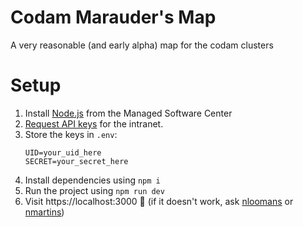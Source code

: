 # Codam Marauder's Map

A very reasonable (and early alpha) map for the codam clusters

# Setup

1. Install [Node.js] from the Managed Software Center
2. [Request API keys] for the intranet.
3. Store the keys in `.env`:
   ```
   UID=your_uid_here
   SECRET=your_secret_here
   ```
4. Install dependencies using `npm i`
5. Run the project using `npm run dev`
6. Visit https://localhost:3000 :tada: (if it doesn't work, ask [nloomans] or
   [nmartins])

[Node.js]: https://nodejs.org/
[Request API keys]: https://profile.intra.42.fr/oauth/applications/new
[nloomans]: https://profile.intra.42.fr/users/nloomans
[nmartins]: https://profile.intra.42.fr/users/nmartins

